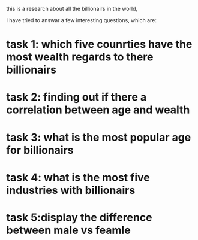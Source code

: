 this is a research about all the billionairs in the world,

I have tried to answar a few interesting questions, which are:


# task 1: which five counrties have the most wealth regards to there billionairs
# task 2: finding out if there a correlation between  age and wealth
# task 3: what is the most popular age for billionairs
# task 4: what is the most five industries with billionairs
# task 5:display the difference between male vs feamle 
